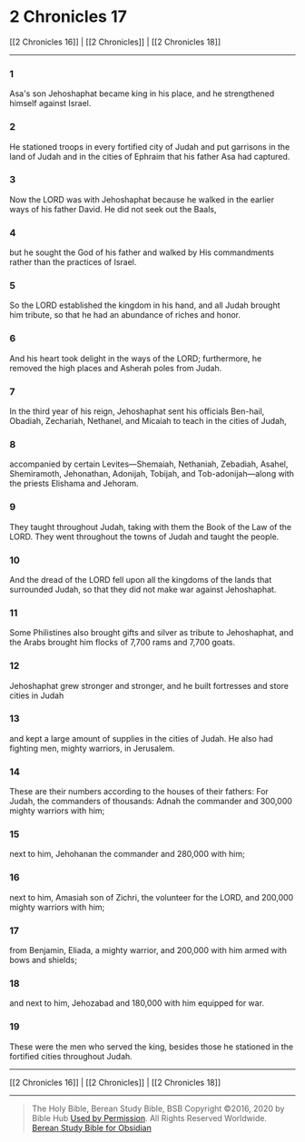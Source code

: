 # 2 Chronicles 17

[[2 Chronicles 16]] | [[2 Chronicles]] | [[2 Chronicles 18]]

---

### 1
Asa's son Jehoshaphat became king in his place, and he strengthened himself against Israel.

### 2
He stationed troops in every fortified city of Judah and put garrisons in the land of Judah and in the cities of Ephraim that his father Asa had captured.

### 3
Now the LORD was with Jehoshaphat because he walked in the earlier ways of his father David. He did not seek out the Baals,

### 4
but he sought the God of his father and walked by His commandments rather than the practices of Israel.

### 5
So the LORD established the kingdom in his hand, and all Judah brought him tribute, so that he had an abundance of riches and honor.

### 6
And his heart took delight in the ways of the LORD; furthermore, he removed the high places and Asherah poles from Judah.

### 7
In the third year of his reign, Jehoshaphat sent his officials Ben-hail, Obadiah, Zechariah, Nethanel, and Micaiah to teach in the cities of Judah,

### 8
accompanied by certain Levites—Shemaiah, Nethaniah, Zebadiah, Asahel, Shemiramoth, Jehonathan, Adonijah, Tobijah, and Tob-adonijah—along with the priests Elishama and Jehoram.

### 9
They taught throughout Judah, taking with them the Book of the Law of the LORD. They went throughout the towns of Judah and taught the people.

### 10
And the dread of the LORD fell upon all the kingdoms of the lands that surrounded Judah, so that they did not make war against Jehoshaphat.

### 11
Some Philistines also brought gifts and silver as tribute to Jehoshaphat, and the Arabs brought him flocks of 7,700 rams and 7,700 goats.

### 12
Jehoshaphat grew stronger and stronger, and he built fortresses and store cities in Judah

### 13
and kept a large amount of supplies in the cities of Judah. He also had fighting men, mighty warriors, in Jerusalem.

### 14
These are their numbers according to the houses of their fathers: For Judah, the commanders of thousands: Adnah the commander and 300,000 mighty warriors with him;

### 15
next to him, Jehohanan the commander and 280,000 with him;

### 16
next to him, Amasiah son of Zichri, the volunteer for the LORD, and 200,000 mighty warriors with him;

### 17
from Benjamin, Eliada, a mighty warrior, and 200,000 with him armed with bows and shields;

### 18
and next to him, Jehozabad and 180,000 with him equipped for war.

### 19
These were the men who served the king, besides those he stationed in the fortified cities throughout Judah.

---

[[2 Chronicles 16]] | [[2 Chronicles]] | [[2 Chronicles 18]]

---

> The Holy Bible, Berean Study Bible, BSB
> Copyright &copy;2016, 2020 by Bible Hub
> [Used by Permission](https://berean.bible/terms.htm). All Rights Reserved Worldwide.
> [Berean Study Bible for Obsidian](https://github.com/gapmiss/berean-study-bible-for-obsidian)

